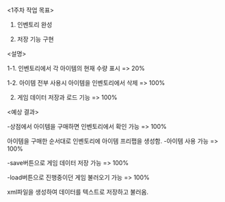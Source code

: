 <1주차 작업 목표>

1. 인벤토리 완성

2. 저장 기능 구현



<설명>

1-1. 인벤토리에서 각 아이템의 현재 수량 표시 => 20%

1-2. 아이템 전부 사용시 아이템을 인벤토리에서 삭제 => 100%

2. 게임 데이터 저장과 로드 기능 => 100%



<예상 결과>

-상점에서 아이템을 구매하면 인벤토리에서 확인 가능 => 100%

아이템을 구매한 순서대로 인벤토리에 아이템 프리팹을 생성함.
-아이템 사용 가능 => 100%

-save버튼으로 게임 데이터 저장 가능 => 100%

-load버튼으로 진행중이던 게임 불러오기 가능 => 100%

xml파일을 생성하여 데이터를 텍스트로 저장하고 불러옴.
